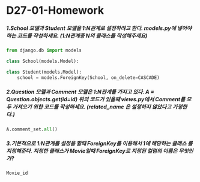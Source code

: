 # D27-01-Homework

##### 1.School 모델과 Student 모델을 1:N관계로 설정하려고 한다. models.py에 넣어야 하는 코드를 작성하세요. (1:N관계중 N의 클래스를 작성해주세요)

```python
from django.db import models

class School(models.Model):

class Student(models.Model):
    school = models.ForeignKey(School, on_delete=CASCADE)
```



##### 2.Question 모델과 Comment 모델은 1:N관계를 가지고 있다. A = Question.objects.get(id=id) 위의 코드가 있을때 views.py에서 Comment를 모두 가져오기 위한 코드를 작성하세요. (related_name 은 설정하지 않았다고 가정한다.)

```python
A.comment_set.all()
```



##### 3.기본적으로 1:N관계를 설정을 할때 ForeignKey를 이용해서 1에 해당하는 클래스 를 지정해준다. 지정한 클래스가 Movie일때 ForeignKey로 지정된 컬럼의 이름은 무엇인가?

```python
Movie_id
```

